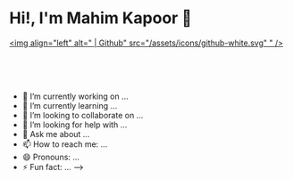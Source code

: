 # Hi!, I'm Mahim Kapoor 👋

[<img align="left" alt=" | Github" src="/assets/icons/github-white.svg" " />](https://github.com/)

<br>
<br>
<br>

- 🔭 I’m currently working on ...
- 🌱 I’m currently learning ...
- 👯 I’m looking to collaborate on ...
- 🤔 I’m looking for help with ...
- 💬 Ask me about ...
- 📫 How to reach me: ...
- 😄 Pronouns: ...
- ⚡ Fun fact: ...
  -->

